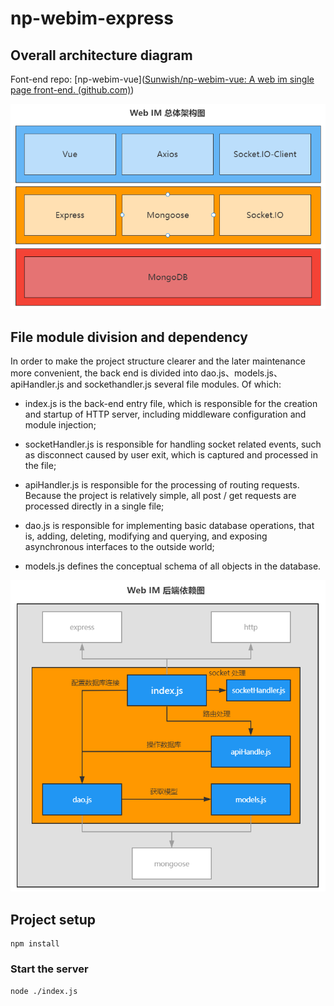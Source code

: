 # np-webim-express

## Overall architecture diagram

Font-end repo: [np-webim-vue]([Sunwish/np-webim-vue: A web im single page front-end. (github.com)](https://github.com/Sunwish/np-webim-vue))

![img](README/29d369de76cd4a5ab327c1895187edf9.png)

## File module division and dependency

In order to make the project structure clearer and the later maintenance more convenient, the back end is divided into dao.js、models.js、apiHandler.js and sockethandler.js several file modules. Of which:

- index.js is the back-end entry file, which is responsible for the creation and startup of HTTP server, including middleware configuration and module injection;

- socketHandler.js is responsible for handling socket related events, such as disconnect caused by user exit, which is captured and processed in the file;

- apiHandler.js is responsible for the processing of routing requests. Because the project is relatively simple, all post / get requests are processed directly in a single file;

- dao.js is responsible for implementing basic database operations, that is, adding, deleting, modifying and querying, and exposing asynchronous interfaces to the outside world;

- models.js defines the conceptual schema of all objects in the database.

![img](README/563811b6b44a4db0987826550a8efa35.png)

## Project setup

```
npm install
```

### Start the server
```
node ./index.js
```

